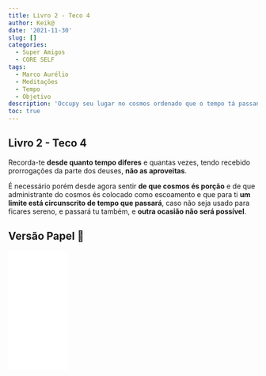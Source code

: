 ```yaml
---
title: Livro 2 - Teco 4
author: Keik@
date: '2021-11-30'
slug: []
categories:
  - Super Amigos
  - CORE SELF
tags:
  - Marco Aurélio
  - Meditações
  - Tempo
  - Objetivo
description: 'Occupy seu lugar no cosmos ordenado que o tempo tá passando trôxa. Para de procrastinar.'
toc: true
---
```


## Livro 2 - Teco 4

Recorda-te **desde quanto tempo diferes** e quantas vezes, tendo recebido prorrogações da parte dos deuses, **não as aproveitas**. 

É necessário porém desde agora sentir **de que cosmos és porção** e de que administrante do cosmos és colocado como escoamento e que para ti **um limite está circunscrito de tempo que passará**, caso não seja usado para ficares sereno, e passará tu também, e **outra ocasião não será possível**.

## Versão Papel :book:
<iframe style="width:120px;height:240px;" marginwidth="0" marginheight="0" scrolling="no" frameborder="0" src="//ws-na.amazon-adsystem.com/widgets/q?ServiceVersion=20070822&OneJS=1&Operation=GetAdHtml&MarketPlace=BR&source=ss&ref=as_ss_li_til&ad_type=product_link&tracking_id=mundodekeika-20&language=pt_BR&marketplace=amazon&region=BR&placement=B092FVY4BB&asins=B092FVY4BB&linkId=37c5ec14221f61f811029aa88b520891&show_border=true&link_opens_in_new_window=true"></iframe>

